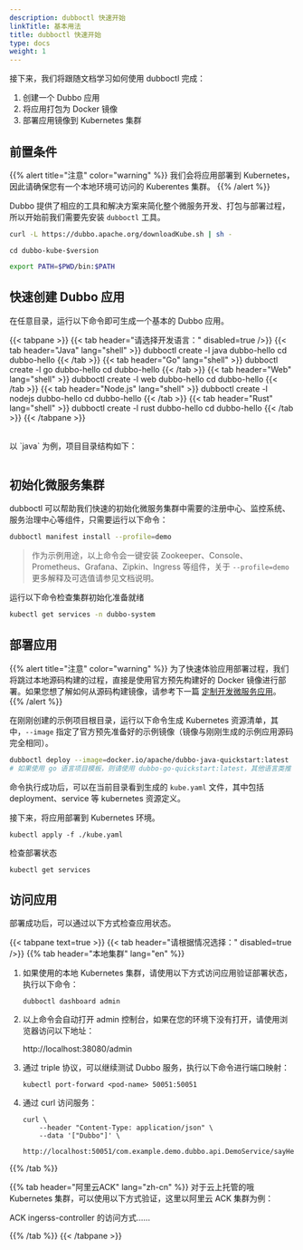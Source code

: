 ```yaml
---
description: dubboctl 快速开始
linkTitle: 基本用法
title: dubboctl 快速开始
type: docs
weight: 1
---
```


接下来，我们将跟随文档学习如何使用 dubboctl 完成：
1. 创建一个 Dubbo 应用
2. 将应用打包为 Docker 镜像
3. 部署应用镜像到 Kubernetes 集群

## 前置条件
{{% alert title="注意" color="warning" %}}
我们会将应用部署到 Kubernetes，因此请确保您有一个本地环境可访问的 Kuberentes 集群。
{{% /alert %}}

Dubbo 提供了相应的工具和解决方案来简化整个微服务开发、打包与部署过程，所以开始前我们需要先安装 `dubboctl` 工具。

```sh
curl -L https://dubbo.apache.org/downloadKube.sh | sh -
```

```shell
cd dubbo-kube-$version
```

```sh
export PATH=$PWD/bin:$PATH
```
## 快速创建 Dubbo 应用
在任意目录，运行以下命令即可生成一个基本的 Dubbo 应用。

{{< tabpane >}}
{{< tab header="请选择开发语言：" disabled=true />}}
{{< tab header="Java" lang="shell" >}}
dubboctl create -l java dubbo-hello
cd dubbo-hello
{{< /tab >}}
{{< tab header="Go" lang="shell" >}}
dubboctl create -l go dubbo-hello
cd dubbo-hello
{{< /tab >}}
{{< tab header="Web" lang="shell" >}}
dubboctl create -l web dubbo-hello
cd dubbo-hello
{{< /tab >}}
{{< tab header="Node.js" lang="shell" >}}
dubboctl create -l nodejs dubbo-hello
cd dubbo-hello
{{< /tab >}}
{{< tab header="Rust" lang="shell" >}}
dubboctl create -l rust dubbo-hello
cd dubbo-hello
{{< /tab >}}
{{< /tabpane >}}

<br/>
以 `java` 为例，项目目录结构如下：

```Java
```

## 初始化微服务集群
dubboctl 可以帮助我们快速的初始化微服务集群中需要的注册中心、监控系统、服务治理中心等组件，只需要运行以下命令：

```sh
dubboctl manifest install --profile=demo
```

> 作为示例用途，以上命令会一键安装 Zookeeper、Console、Prometheus、Grafana、Zipkin、Ingress 等组件，关于 `--profile=demo` 更多解释及可选值请参见文档说明。

运行以下命令检查集群初始化准备就绪

```sh
kubectl get services -n dubbo-system
```

## 部署应用
{{% alert title="注意" color="warning" %}}
为了快速体验应用部署过程，我们将跳过本地源码构建的过程，直接是使用官方预先构建好的 Docker 镜像进行部署。如果您想了解如何从源码构建镜像，请参考下一篇 [定制开发微服务应用](../customize)。
{{% /alert %}}

在刚刚创建的示例项目根目录，运行以下命令生成 Kubernetes 资源清单，其中，`--image` 指定了官方预先准备好的示例镜像（镜像与刚刚生成的示例应用源码完全相同）。

```sh
dubboctl deploy --image=docker.io/apache/dubbo-java-quickstart:latest
# 如果使用 go 语言项目模板，则请使用 dubbo-go-quickstart:latest，其他语言类推
```

命令执行成功后，可以在当前目录看到生成的 `kube.yaml` 文件，其中包括 deployment、service 等 kubernetes 资源定义。

接下来，将应用部署到 Kubernetes 环境。

```shell
kubectl apply -f ./kube.yaml
```

检查部署状态
```shell
kubectl get services
```

## 访问应用
部署成功后，可以通过以下方式检查应用状态。

{{< tabpane text=true >}}
{{< tab header="请根据情况选择：" disabled=true />}}
{{% tab header="本地集群" lang="en" %}}
1. 如果使用的本地 Kubernetes 集群，请使用以下方式访问应用验证部署状态，执行以下命令：

    ```shell
    dubboctl dashboard admin
    ```

2. 以上命令会自动打开 admin 控制台，如果在您的环境下没有打开，请使用浏览器访问以下地址：

    http://localhost:38080/admin

3. 通过 triple 协议，可以继续测试 Dubbo 服务，执行以下命令进行端口映射：

    ```shell
    kubectl port-forward <pod-name> 50051:50051
    ```

4. 通过 curl 访问服务：

    ```shell
    curl \
        --header "Content-Type: application/json" \
        --data '["Dubbo"]' \
        http://localhost:50051/com.example.demo.dubbo.api.DemoService/sayHello/
    ```

{{% /tab %}}

{{% tab header="阿里云ACK" lang="zh-cn" %}}
对于云上托管的哦 Kubernetes 集群，可以使用以下方式验证，这里以阿里云 ACK 集群为例：

ACK ingerss-controller 的访问方式......

{{% /tab %}}
{{< /tabpane >}}

